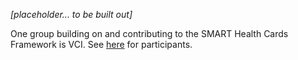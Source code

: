 _[placeholder... to be built out]_

<p></p>

One group building on and contributing to the SMART Health Cards Framework is VCI. See [here](https://vci.org) for participants.

<p></p>
<p></p>
